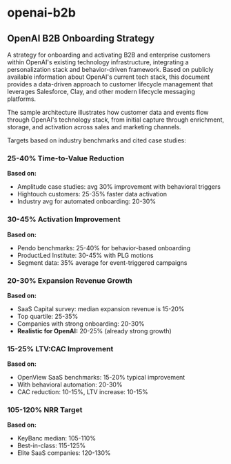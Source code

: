 # openai-b2b
## OpenAI B2B Onboarding Strategy

A strategy for onboarding and activating B2B and enterprise customers within OpenAI's existing technology infrastructure, integrating a personalization stack and behavior-driven framework. 
Based on publicly available information about OpenAI's current tech stack, this document provides a data-driven approach to customer lifecycle management that leverages Salesforce, Clay, and other modern lifecycle messaging platforms.

The sample architecture illustrates how customer data and events flow through OpenAI's technology stack, from initial capture through enrichment, storage, and activation across sales and marketing channels.

Targets based on industry benchmarks and cited case studies:

### **25-40% Time-to-Value Reduction**
**Based on:**
- Amplitude case studies: avg 30% improvement with behavioral triggers
- Hightouch customers: 25-35% faster data activation
- Industry avg for automated onboarding: 20-30%

### **30-45% Activation Improvement**
**Based on:**
- Pendo benchmarks: 25-40% for behavior-based onboarding
- ProductLed Institute: 30-45% with PLG motions
- Segment data: 35% average for event-triggered campaigns

### **20-30% Expansion Revenue Growth**
**Based on:**
- SaaS Capital survey: median expansion revenue is 15-20%
- Top quartile: 25-35%
- Companies with strong onboarding: 20-30%
- **Realistic for OpenAI:** 20-25% (already strong growth)

### **15-25% LTV:CAC Improvement**
**Based on:**
- OpenView SaaS benchmarks: 15-20% typical improvement
- With behavioral automation: 20-30%
- CAC reduction: 10-15%, LTV increase: 10-15%

### **105-120% NRR Target**
**Based on:**
- KeyBanc median: 105-110%
- Best-in-class: 115-125%
- Elite SaaS companies: 120-130%

